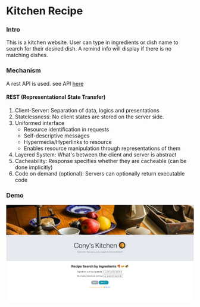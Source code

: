 # Kitchen Recipe
### Intro 
This is a kitchen website. 
User can type in ingredients or dish name to 
search for their desired dish.
A remind info will display if there is no matching dishes.
### Mechanism
A rest API is used. 
see API [here](http://www.recipepuppy.com/about/api/)
#### REST (Representational State Transfer)
1. Client-Server: Separation of data, logics and presentations
2. Statelessness: No client states are stored on the server side.
3. Uniformed interface
    - Resource identification in requests
    - Self-descriptive messages
    - Hypermedia/Hyperlinks to resource
    - Enables resource manipulation through representations of them
4. Layered System: What's between the client and server is abstract
5. Cacheability: Response specifies whether they are cacheable (can be done implicitly)
6. Code on demand (optional): Servers can optionally return executable code

### Demo
[![Watch the video](images/main.png)](https://youtu.be/7oNQAGpJ6IY)